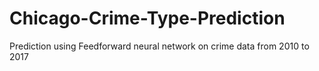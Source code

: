 # Chicago-Crime-Type-Prediction
Prediction using Feedforward neural network on crime data from 2010 to 2017
